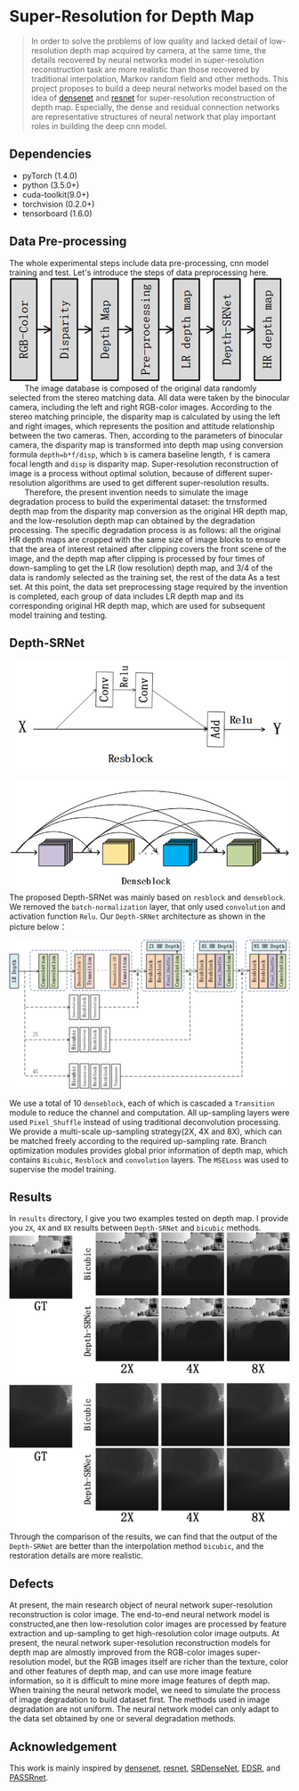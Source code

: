 # Super-Resolution for Depth Map

> In order to solve the problems of low quality and lacked detail of low-resolution depth map acquired by camera, at the same time, the details recovered by neural networks model in super-resolution reconstruction task are more realistic than those recovered by traditional interpolation, Markov random field and other methods. This project proposes to build a deep neural networks model based on the idea of [densenet](https://github.com/liuzhuang13/DenseNet) and [resnet](https://github.com/KaimingHe/deep-residual-networks) for super-resolution reconstruction of depth map. Especially, the dense and residual connection networks are representative structures of neural network that play important roles in building the deep cnn model.

## Dependencies
+ pyTorch (1.4.0)
+ python (3.5.0+)
+ cuda-toolkit(9.0+)
+ torchvision (0.2.0+)
+ tensorboard (1.6.0)


## Data Pre-processing
The whole experimental steps include data pre-processing, cnn model training and test. Let's introduce the steps of data preprocessing here.  
![steps](images/steps.png)  
&#160; &#160; &#160; &#160;The image database is composed of the original data randomly selected from the stereo matching data. All data were taken by the binocular camera, including the left and right RGB-color images. According to the stereo matching principle, the disparity map is calculated by using the left and right images, which represents the position and attitude relationship between the two cameras. Then, according to the parameters of binocular camera, the disparity map is transformed into depth map using conversion formula `depth=b*f/disp`, which `b` is camera baseline length, `f` is camera focal length and `disp` is disparity map. Super-resolution reconstruction of image is a process without optimal solution, because of different super-resolution algorithms are used to get different super-resolution results.  
&#160; &#160; &#160; &#160;Therefore, the present invention needs to simulate the image degradation process to build the experimental dataset: the trnsformed depth map from the disparity map conversion as the original HR depth map, and the low-resolution depth map can obtained by the degradation processing. The specific degradation process is as follows: all the original HR depth maps are cropped with the same size of image blocks to ensure that the area of interest retained after clipping covers the front scene of the image, and the depth map after clipping is processed by four times of down-sampling to get the LR (low resolution) depth map, and 3/4 of the data is randomly selected as the training set, the rest of the data As a test set. At this point, the data set preprocessing stage required by the invention is completed, each group of data includes LR depth map and its corresponding original HR depth map, which are used for subsequent model training and testing.


## Depth-SRNet

![resblock](images/resblock.png)  

![denseblock](images/denseblock.png)
The proposed Depth-SRNet was mainly based on `resblock` and `denseblock`. We removed the `batch-normalization` layer, that only used `convolution` and activation function `Relu`. Our `Depth-SRNet` architecture as shown in the picture below：

![depthSRNet](images/depthSRNet.png)

We use a total of 10 `denseblock`, each of which is cascaded a `Transition` module to reduce the channel and computation. All up-sampling layers were used `Pixel_Shuffle` instead of using traditional deconvolution processing. We provide a multi-scale up-sampling strategy(2X, 4X and 8X), which can be matched freely according to the required up-sampling rate. Branch optimization modules provides global prior information of depth map, which contains `Bicubic`, `Resblock` and `convolution` layers. The `MSELoss` was used to supervise the model training.

## Results
In `results` directory, I give you two examples tested on depth map. I provide you `2X`, `4X` and `8X` results between `Depth-SRNet` and `bicubic` methods.  
![result1](results/result1.png)  
![result2](results/result2.png)  
Through the comparison of the results, we can find that the output of the `Depth-SRNet` are better than the interpolation method `bicubic`, and the restoration details are more realistic.


## Defects
At present, the main research object of neural network super-resolution reconstruction is color image. The end-to-end neural network model is constructed,ane then low-resolution color images are processed by feature extraction and up-sampling to get high-resolution color image outputs. At present, the neural network super-resolution reconstruction models for depth map are almostly improved from the RGB-color images super-resolution model, but the RGB images itself are richer than the texture, color and other features of depth map, and can use more image feature information, so it is difficult to mine more image features of depth map. When training the neural network model, we need to simulate the process of image degradation to build dataset first. The methods used in image degradation are not uniform. The neural network model can only adapt to the data set obtained by one or several degradation methods.



## Acknowledgement
This work is mainly inspired by [densenet](https://github.com/liuzhuang13/DenseNet), [resnet](https://github.com/KaimingHe/deep-residual-networks), [SRDenseNet](http://openaccess.thecvf.com/content_ICCV_2017/papers/Tong_Image_Super-Resolution_Using_ICCV_2017_paper.pdf), [EDSR](http://openaccess.thecvf.com/content_cvpr_2017_workshops/w12/papers/Lim_Enhanced_Deep_Residual_CVPR_2017_paper.pdf),
and [PASSRnet](http://openaccess.thecvf.com/content_CVPR_2019/papers/Wang_Learning_Parallax_Attention_for_Stereo_Image_Super-Resolution_CVPR_2019_paper.pdf).








